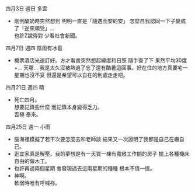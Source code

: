 
四月3日 週日 多雲
- 剛倒酸奶時突然想到 明明一直是「隨遇而安的安」 怎麼自我認同一下子變成了「逆來順受」...  
也許Z說得對 少看社會新聞。

四月7日 週四 陰雨有冰雹
- 機票酒店光速訂好。方才看書突然想起緯度和日照 隨手查了下 果然平均30度+... 天哪... 我是太久沒被熱過了忘了還有酷暑這回事。好在住的地方真要宅一星期也沒不妥 但還是希望可以自在的到處走走吧。

四月21日 週四 晴
- 死亡四月。  
想要記錄些什麼 而記錄本身變得乏力。  
否極 泰來。

四月25日 週一 小雨
- 腦海裡模擬了若干次要怎麼去和老師談 結果又一次證明了我都是自己在嚇自己。
- 逛宜家真是解壓。我的夢想是有一天買一棟有寬敞工作間的房子 擺上各種機床 自由的做木工。
- 也許再過兩個星期 會發現過去這兩星期的種種 根本不值一提。
- 神啊。  
軟弱時唯有呼喊祢。
